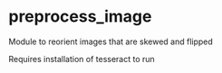 # preprocess_image
Module to reorient images that are skewed and flipped

Requires installation of tesseract to run
